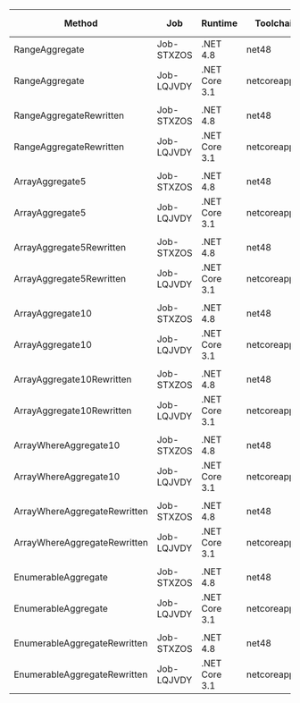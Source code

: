 |                         Method |        Job |       Runtime |    Toolchain |          Mean |      Error |     StdDev | Ratio | RatioSD |  Gen 0 | Gen 1 | Gen 2 | Allocated |
|------------------------------- |----------- |-------------- |------------- |--------------:|-----------:|-----------:|------:|--------:|-------:|------:|------:|----------:|
|                 RangeAggregate | Job-STXZOS |      .NET 4.8 |        net48 | 4,377.2489 ns | 71.7760 ns | 63.6275 ns | 1.00 |    0.00 | 0.0076 |     - |     - |      48 B |
|                 RangeAggregate | Job-LQJVDY | .NET Core 3.1 | netcoreapp31 | 3,567.6497 ns | 64.2638 ns | 60.1124 ns | 0.81 |    0.02 | 0.0076 |     - |     - |      40 B |
|                                |            |               |              |               |            |            |      |         |        |       |       |           |
|        RangeAggregateRewritten | Job-STXZOS |      .NET 4.8 |        net48 |   559.2316 ns | 10.9890 ns | 13.4955 ns | 1.00 |    0.00 |      - |     - |     - |         - |
|        RangeAggregateRewritten | Job-LQJVDY | .NET Core 3.1 | netcoreapp31 |   520.2760 ns |  8.7112 ns |  8.1484 ns | 0.93 |    0.03 |      - |     - |     - |         - |
|                                |            |               |              |               |            |            |      |         |        |       |       |           |
|                ArrayAggregate5 | Job-STXZOS |      .NET 4.8 |        net48 |    88.4570 ns |  1.6215 ns |  1.4374 ns | 1.00 |    0.00 | 0.0229 |     - |     - |      96 B |
|                ArrayAggregate5 | Job-LQJVDY | .NET Core 3.1 | netcoreapp31 |    96.3980 ns |  1.2436 ns |  1.0384 ns | 1.09 |    0.02 | 0.0114 |     - |     - |      48 B |
|                                |            |               |              |               |            |            |      |         |        |       |       |           |
|       ArrayAggregate5Rewritten | Job-STXZOS |      .NET 4.8 |        net48 |     0.9614 ns |  0.0496 ns |  0.0509 ns | 1.00 |    0.00 |      - |     - |     - |         - |
|       ArrayAggregate5Rewritten | Job-LQJVDY | .NET Core 3.1 | netcoreapp31 |     1.0096 ns |  0.0370 ns |  0.0328 ns | 1.05 |    0.07 |      - |     - |     - |         - |
|                                |            |               |              |               |            |            |      |         |        |       |       |           |
|               ArrayAggregate10 | Job-STXZOS |      .NET 4.8 |        net48 |   156.2676 ns |  2.8113 ns |  2.6296 ns | 1.00 |    0.00 | 0.0229 |     - |     - |      96 B |
|               ArrayAggregate10 | Job-LQJVDY | .NET Core 3.1 | netcoreapp31 |   143.8560 ns |  0.5919 ns |  0.5536 ns | 0.92 |    0.02 | 0.0114 |     - |     - |      48 B |
|                                |            |               |              |               |            |            |      |         |        |       |       |           |
|      ArrayAggregate10Rewritten | Job-STXZOS |      .NET 4.8 |        net48 |     1.8411 ns |  0.0595 ns |  0.0556 ns | 1.00 |    0.00 |      - |     - |     - |         - |
|      ArrayAggregate10Rewritten | Job-LQJVDY | .NET Core 3.1 | netcoreapp31 |     1.8222 ns |  0.0605 ns |  0.0566 ns | 0.99 |    0.04 |      - |     - |     - |         - |
|                                |            |               |              |               |            |            |      |         |        |       |       |           |
|          ArrayWhereAggregate10 | Job-STXZOS |      .NET 4.8 |        net48 | 4,362.5538 ns | 60.0532 ns | 56.1738 ns | 1.00 |    0.00 | 0.0076 |     - |     - |      48 B |
|          ArrayWhereAggregate10 | Job-LQJVDY | .NET Core 3.1 | netcoreapp31 | 4,105.5161 ns | 45.3248 ns | 37.8483 ns | 0.94 |    0.01 | 0.0076 |     - |     - |      48 B |
|                                |            |               |              |               |            |            |      |         |        |       |       |           |
|   ArrayWhereAggregateRewritten | Job-STXZOS |      .NET 4.8 |        net48 |   498.9397 ns |  8.9272 ns |  8.3505 ns | 1.00 |    0.00 |      - |     - |     - |         - |
|   ArrayWhereAggregateRewritten | Job-LQJVDY | .NET Core 3.1 | netcoreapp31 |   612.8470 ns |  9.0413 ns |  8.4572 ns | 1.23 |    0.03 |      - |     - |     - |         - |
|                                |            |               |              |               |            |            |      |         |        |       |       |           |
|            EnumerableAggregate | Job-STXZOS |      .NET 4.8 |        net48 | 3,963.8744 ns | 66.9193 ns | 62.5963 ns | 1.00 |    0.00 | 0.0076 |     - |     - |      32 B |
|            EnumerableAggregate | Job-LQJVDY | .NET Core 3.1 | netcoreapp31 | 4,049.2663 ns | 80.1552 ns | 74.9772 ns | 1.02 |    0.02 | 0.0076 |     - |     - |      32 B |
|                                |            |               |              |               |            |            |      |         |        |       |       |           |
|   EnumerableAggregateRewritten | Job-STXZOS |      .NET 4.8 |        net48 | 3,465.6146 ns | 34.0595 ns | 31.8593 ns | 1.00 |    0.00 | 0.0076 |     - |     - |      32 B |
|   EnumerableAggregateRewritten | Job-LQJVDY | .NET Core 3.1 | netcoreapp31 | 3,868.5870 ns | 77.1770 ns | 72.1914 ns | 1.12 |    0.02 | 0.0076 |     - |     - |      32 B |